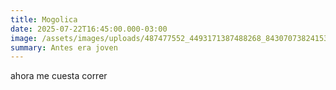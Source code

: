 ```yaml
---
title: Mogolica
date: 2025-07-22T16:45:00.000-03:00
image: /assets/images/uploads/487477552_4493171387488268_8430707382415386190_n.jpg
summary: Antes era joven
---
```

ahora me cuesta correr
